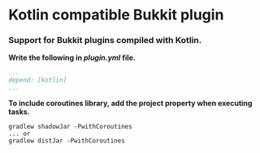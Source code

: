 # Kotlin compatible Bukkit plugin

### Support for Bukkit plugins compiled with Kotlin.

**Write the following in *plugin.yml* file.**
```yaml
...
depend: [kotlin]
...
```

**To include coroutines library, add the project property when executing tasks.**
```
gradlew shadowJar -PwithCoroutines
... or
gradlew distJar -PwithCoroutines
```